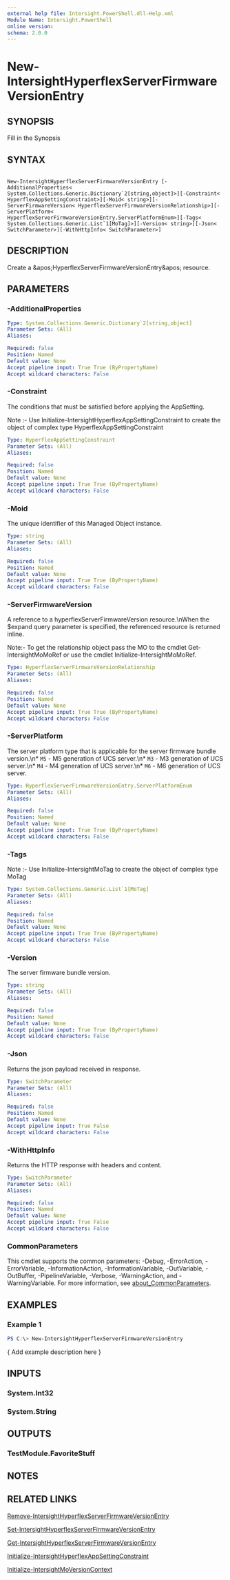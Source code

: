 ```yaml
---
external help file: Intersight.PowerShell.dll-Help.xml
Module Name: Intersight.PowerShell
online version:
schema: 2.0.0
---
```


# New-IntersightHyperflexServerFirmwareVersionEntry

## SYNOPSIS
Fill in the Synopsis

## SYNTAX

```

New-IntersightHyperflexServerFirmwareVersionEntry [-AdditionalProperties< System.Collections.Generic.Dictionary`2[string,object]>][-Constraint< HyperflexAppSettingConstraint>][-Moid< string>][-ServerFirmwareVersion< HyperflexServerFirmwareVersionRelationship>][-ServerPlatform< HyperflexServerFirmwareVersionEntry.ServerPlatformEnum>][-Tags< System.Collections.Generic.List`1[MoTag]>][-Version< string>][-Json< SwitchParameter>][-WithHttpInfo< SwitchParameter>]

```

## DESCRIPTION
Create a &amp;apos;HyperflexServerFirmwareVersionEntry&amp;apos; resource.

## PARAMETERS

### -AdditionalProperties


```yaml
Type: System.Collections.Generic.Dictionary`2[string,object]
Parameter Sets: (All)
Aliases:

Required: false
Position: Named
Default value: None
Accept pipeline input: True True (ByPropertyName)
Accept wildcard characters: False
```

### -Constraint
The conditions that must be satisfied before applying the AppSetting.

Note :- Use Initialize-IntersightHyperflexAppSettingConstraint to create the object of complex type HyperflexAppSettingConstraint

```yaml
Type: HyperflexAppSettingConstraint
Parameter Sets: (All)
Aliases:

Required: false
Position: Named
Default value: None
Accept pipeline input: True True (ByPropertyName)
Accept wildcard characters: False
```

### -Moid
The unique identifier of this Managed Object instance.

```yaml
Type: string
Parameter Sets: (All)
Aliases:

Required: false
Position: Named
Default value: None
Accept pipeline input: True True (ByPropertyName)
Accept wildcard characters: False
```

### -ServerFirmwareVersion
A reference to a hyperflexServerFirmwareVersion resource.\nWhen the $expand query parameter is specified, the referenced resource is returned inline.

 Note:- To get the relationship object pass the MO to the cmdlet Get-IntersightMoMoRef 
or use the cmdlet Initialize-IntersightMoMoRef.

```yaml
Type: HyperflexServerFirmwareVersionRelationship
Parameter Sets: (All)
Aliases:

Required: false
Position: Named
Default value: None
Accept pipeline input: True True (ByPropertyName)
Accept wildcard characters: False
```

### -ServerPlatform
The server platform type that is applicable for the server firmware bundle version.\n* `M5` - M5 generation of UCS server.\n* `M3` - M3 generation of UCS server.\n* `M4` - M4 generation of UCS server.\n* `M6` - M6 generation of UCS server.

```yaml
Type: HyperflexServerFirmwareVersionEntry.ServerPlatformEnum
Parameter Sets: (All)
Aliases:

Required: false
Position: Named
Default value: None
Accept pipeline input: True True (ByPropertyName)
Accept wildcard characters: False
```

### -Tags


Note :- Use Initialize-IntersightMoTag to create the object of complex type MoTag

```yaml
Type: System.Collections.Generic.List`1[MoTag]
Parameter Sets: (All)
Aliases:

Required: false
Position: Named
Default value: None
Accept pipeline input: True True (ByPropertyName)
Accept wildcard characters: False
```

### -Version
The server firmware bundle version.

```yaml
Type: string
Parameter Sets: (All)
Aliases:

Required: false
Position: Named
Default value: None
Accept pipeline input: True True (ByPropertyName)
Accept wildcard characters: False
```

### -Json
Returns the json payload received in response.

```yaml
Type: SwitchParameter
Parameter Sets: (All)
Aliases:

Required: false
Position: Named
Default value: None
Accept pipeline input: True False
Accept wildcard characters: False
```

### -WithHttpInfo
Returns the HTTP response with headers and content.

```yaml
Type: SwitchParameter
Parameter Sets: (All)
Aliases:

Required: false
Position: Named
Default value: None
Accept pipeline input: True False
Accept wildcard characters: False
```


### CommonParameters
This cmdlet supports the common parameters: -Debug, -ErrorAction, -ErrorVariable, -InformationAction, -InformationVariable, -OutVariable, -OutBuffer, -PipelineVariable, -Verbose, -WarningAction, and -WarningVariable. For more information, see [about_CommonParameters](http://go.microsoft.com/fwlink/?LinkID=113216).

## EXAMPLES

### Example 1
```powershell
PS C:\> New-IntersightHyperflexServerFirmwareVersionEntry
```

{ Add example description here }

## INPUTS

### System.Int32

### System.String

## OUTPUTS

### TestModule.FavoriteStuff

## NOTES

## RELATED LINKS

[Remove-IntersightHyperflexServerFirmwareVersionEntry](./Remove-IntersightHyperflexServerFirmwareVersionEntry.md)

[Set-IntersightHyperflexServerFirmwareVersionEntry](./Set-IntersightHyperflexServerFirmwareVersionEntry.md)

[Get-IntersightHyperflexServerFirmwareVersionEntry](./Get-IntersightHyperflexServerFirmwareVersionEntry.md)

[Initialize-IntersightHyperflexAppSettingConstraint](./Initialize-IntersightHyperflexAppSettingConstraint.md)

[Initialize-IntersightMoVersionContext](./Initialize-IntersightMoVersionContext.md)
